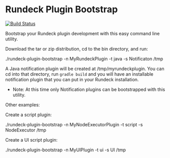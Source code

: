 # Rundeck Plugin Bootstrap

[![Build Status](https://travis-ci.org/sjrd218/rundeck-plugin-bootstrap.svg?branch=master)](https://travis-ci.org/sjrd218/rundeck-plugin-bootstrap)

Bootstrap your Rundeck plugin development with this easy command line utility. 

Download the tar or zip distribution, cd to the bin directory, and run:

./rundeck-plugin-bootstrap -n MyRundeckPlugin -t java -s Notificaton /tmp

A Java notification plugin will be created at /tmp/myrundeckplugin. You can cd into that directory,
run `gradle build` and you will have an installable notification plugin that you can put in your Rundeck installation.

* Note: At this time only Notification plugins can be bootstrapped with this utility.

Other examples: 

Create a script plugin:

./rundeck-plugin-bootstrap -n MyNodeExecutorPlugin -t script -s NodeExecutor /tmp

Create a UI script plugin:

./rundeck-plugin-bootstrap -n MyUIPlugin -t ui -s UI /tmp

